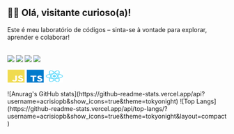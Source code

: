 ## 👨‍💻 Olá, visitante curioso(a)!
Este é meu laboratório de códigos – sinta-se à vontade para explorar, aprender e colaborar!

<div style="display: inline_block"><br>
    <img align="center" src="https://img.shields.io/badge/java-%23ED8B00.svg?style=for-the-badge&logo=openjdk&logoColor=white">
    <img align="center" src="https://img.shields.io/badge/mysql-4479A1.svg?style=for-the-badge&logo=mysql&logoColor=white">
    <img align="center" src="https://img.shields.io/badge/spring-%236DB33F.svg?style=for-the-badge&logo=spring&logoColor=white">
    <img align="center" src="https://img.shields.io/badge/apache%20tomcat-%23F8DC75.svg?style=for-the-badge&logo=apache-tomcat&logoColor=black">
</div>
<div style="display: inline_block"><br>
  <img align="center" alt="Rafa-Js" height="30" width="40" src="https://raw.githubusercontent.com/devicons/devicon/master/icons/javascript/javascript-plain.svg">
  <img align="center" alt="Rafa-Ts" height="30" width="40" src="https://raw.githubusercontent.com/devicons/devicon/master/icons/typescript/typescript-plain.svg">
  <img align="center" alt="Rafa-React" height="30" width="40" src="https://raw.githubusercontent.com/devicons/devicon/master/icons/react/react-original.svg">
  </div>
<br>
![Anurag's GitHub stats](https://github-readme-stats.vercel.app/api?username=acrisiopb&show_icons=true&theme=tokyonight)  
![Top Langs](https://github-readme-stats.vercel.app/api/top-langs/?username=acrisiopb&show_icons=true&theme=tokyonight&layout=compact)
<br>

  ##
 

